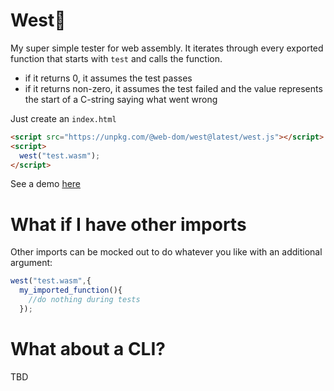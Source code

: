 # West🌵
My super simple tester for web assembly. It iterates through every exported function that starts with `test` and calls the function.

* if it returns 0, it assumes the test passes
* if it returns non-zero, it assumes the test failed and the value represents the start of a C-string saying what went wrong

Just create an `index.html`
```html
<script src="https://unpkg.com/@web-dom/west@latest/west.js"></script>
<script>
  west("test.wasm");
</script>
```

See a demo [here](https://web-dom.github.io/west/)

# What if I have other imports

Other imports can be mocked out to do whatever you like with an additional argument:

```javascript
west("test.wasm",{
  my_imported_function(){
    //do nothing during tests
  });
```

# What about a CLI?

TBD
